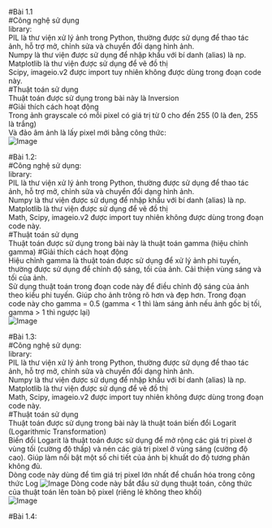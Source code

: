 #Bài 1.1 <br>
#Công nghệ sử dụng<br>
library: <br>
PIL là thư viện xử lý ảnh trong Python, thường được sử dụng để thao tác ảnh, hỗ trợ mở, chỉnh sửa và chuyển đổi dạng hình ảnh. <br>
Numpy là thư viện được sử dụng để nhập khẩu với bí danh (alias) là np.<br>
Matplotlib là thư viện được sử dụng để vẽ đồ thị<br>
Scipy, imageio.v2 được import tuy nhiên không được dùng trong đoạn code này.<br>
#Thuật toán sử dụng<br>
Thuật toán được sử dụng trong bài này là Inversion<br>
#Giải thích cách hoạt động<br>
Trong ảnh grayscale có mỗi pixel có giá trị từ 0 cho đến 255 (0 là đen, 255 là trắng)<br>
Và đảo âm ảnh là lấy pixel mới bằng công thức: <br>
![Image](https://github.com/user-attachments/assets/925c3b46-c216-4b65-b1d1-515d92670bee) <br>

#Bài 1.2: <br>
#Công nghệ sử dụng: <br>
library: <br>
PIL là thư viện xử lý ảnh trong Python, thường được sử dụng để thao tác ảnh, hỗ trợ mở, chỉnh sửa và chuyển đổi dạng hình ảnh. <br>
Numpy là thư viện được sử dụng để nhập khẩu với bí danh (alias) là np.<br>
Matplotlib là thư viện được sử dụng để vẽ đồ thị<br>
Math, Scipy, imageio.v2 được import tuy nhiên không được dùng trong đoạn code này.<br>
#Thuật toán sử dụng<br>
Thuật toán được sử dụng trong bài này là thuật toán gamma (hiệu chỉnh gamma)
#Giải thích cách hoạt động <br>
Hiệu chỉnh gamma là thuật toán được sử dụng để xử lý ảnh phi tuyến, thường được sử dụng để chỉnh độ sáng, tối của ảnh. Cải thiện vùng sáng và tối của ảnh. <br>
Sử dụng thuật toán trong đoạn code này để điều chỉnh độ sáng của ảnh theo kiểu phi tuyến. Giúp cho ảnh trông rõ hơn và đẹp hơn.
Trong đoạn code này cho gamma = 0.5 (gamma < 1 thì làm sáng ảnh nếu ảnh gốc bị tối, gamma > 1 thì ngược lại) <br>
![Image](https://github.com/user-attachments/assets/e8f81ab2-e7d6-492f-ac8d-2aa438a922ea) <br>

#Bài 1.3: <br>
#Công nghệ sử dụng: <br>
library: <br>
PIL là thư viện xử lý ảnh trong Python, thường được sử dụng để thao tác ảnh, hỗ trợ mở, chỉnh sửa và chuyển đổi dạng hình ảnh. <br>
Numpy là thư viện được sử dụng để nhập khẩu với bí danh (alias) là np.<br>
Matplotlib là thư viện được sử dụng để vẽ đồ thị<br>
Math, Scipy, imageio.v2 được import tuy nhiên không được dùng trong đoạn code này.<br>
#Thuật toán sử dụng<br>
Thuật toán được sử dụng trong bài này là thuật toán biến đổi Logarit (Logarithmic Transformation) <br>
Biến đổi Logarit là thuật toán được sử dụng để mở rộng các giá trị pixel ở vùng tối (cường độ thấp) và nén các giá trị pixel ở vùng sáng (cường độ cao). Giúp làm nổi bật một số chi tiết của ảnh bị khuất do độ tương phản không đủ. <br>
Dòng code này dùng để tìm giá trị pixel lớn nhất để chuẩn hóa trong công thức Log
![Image](https://github.com/user-attachments/assets/ce89f96f-d6e6-4130-83f7-660194248d33)
Dòng code này bắt đầu sử dụng thuật toán, công thức của thuật toán lên toàn bộ pixel (riêng lẻ không theo khối) <br>
![Image](https://github.com/user-attachments/assets/a53194ea-175f-4800-b28b-d26bd203e26f)

#Bài 1.4: <br>






